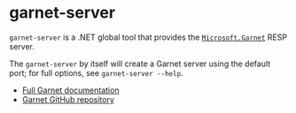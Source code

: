 ﻿# garnet-server

`garnet-server` is a .NET global tool that provides the [`Microsoft.Garnet`](https://www.nuget.org/packages/Microsoft.Garnet) RESP server.

The `garnet-server` by itself will create a Garnet server using the default port; for full options, see `garnet-server --help`.


- [Full Garnet documentation](https://microsoft.github.io/garnet/)
- [Garnet GitHub repository](https://github.com/microsoft/garnet.git)